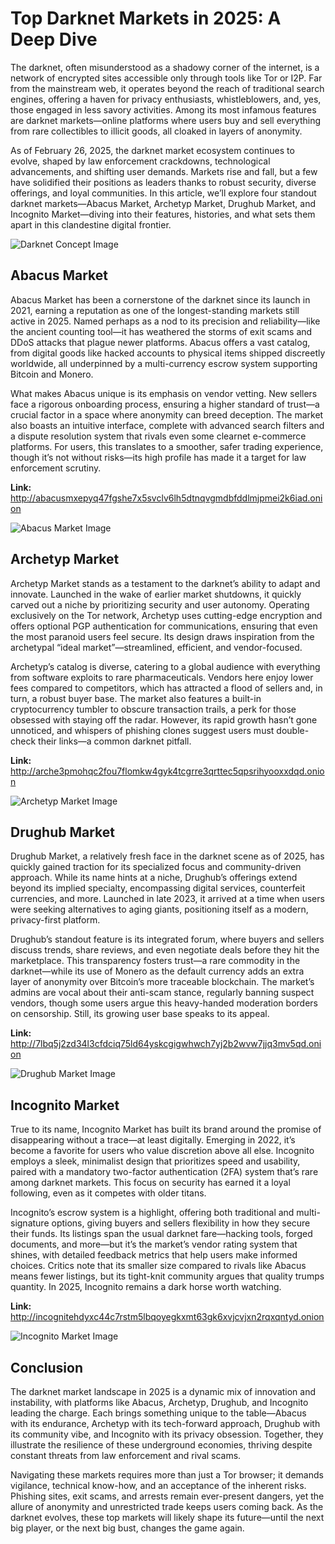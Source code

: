 <body>
    <h1>Top Darknet Markets in 2025: A Deep Dive</h1>
    <p>
        The darknet, often misunderstood as a shadowy corner of the internet, is a network of encrypted sites accessible only through tools like Tor or I2P. Far from the mainstream web, it operates beyond the reach of traditional search engines, offering a haven for privacy enthusiasts, whistleblowers, and, yes, those engaged in less savory activities. Among its most infamous features are darknet markets—online platforms where users buy and sell everything from rare collectibles to illicit goods, all cloaked in layers of anonymity.
    </p>
    <p>
        As of February 26, 2025, the darknet market ecosystem continues to evolve, shaped by law enforcement crackdowns, technological advancements, and shifting user demands. Markets rise and fall, but a few have solidified their positions as leaders thanks to robust security, diverse offerings, and loyal communities. In this article, we’ll explore four standout darknet markets—Abacus Market, Archetyp Market, Drughub Market, and Incognito Market—diving into their features, histories, and what sets them apart in this clandestine digital frontier.
    </p>
    <img src="https://images.unsplash.com/photo-1517430816045-df4b7de11d1d?ixlib=rb-4.0.3&auto=format&fit=crop&w=1350&q=80" alt="Darknet Concept Image">
    <div class="market-section">
        <h2>Abacus Market</h2>
        <p>
            Abacus Market has been a cornerstone of the darknet since its launch in 2021, earning a reputation as one of the longest-standing markets still active in 2025. Named perhaps as a nod to its precision and reliability—like the ancient counting tool—it has weathered the storms of exit scams and DDoS attacks that plague newer platforms. Abacus offers a vast catalog, from digital goods like hacked accounts to physical items shipped discreetly worldwide, all underpinned by a multi-currency escrow system supporting Bitcoin and Monero.
        </p>
        <p>
            What makes Abacus unique is its emphasis on vendor vetting. New sellers face a rigorous onboarding process, ensuring a higher standard of trust—a crucial factor in a space where anonymity can breed deception. The market also boasts an intuitive interface, complete with advanced search filters and a dispute resolution system that rivals even some clearnet e-commerce platforms. For users, this translates to a smoother, safer trading experience, though it’s not without risks—its high profile has made it a target for law enforcement scrutiny.
        </p>
        <p><strong>Link:</strong> <a href="http://abacusmxepyq47fgshe7x5svclv6lh5dtnqvgmdbfddlmjpmei2k6iad.onion" target="_blank">http://abacusmxepyq47fgshe7x5svclv6lh5dtnqvgmdbfddlmjpmei2k6iad.onion</a></p>
        <img src="https://images.unsplash.com/photo-1558499932-9600a81d4195?ixlib=rb-4.0.3&auto=format&fit=crop&w=1350&q=80" alt="Abacus Market Image">
    </div>
    <div class="market-section">
        <h2>Archetyp Market</h2>
        <p>
            Archetyp Market stands as a testament to the darknet’s ability to adapt and innovate. Launched in the wake of earlier market shutdowns, it quickly carved out a niche by prioritizing security and user autonomy. Operating exclusively on the Tor network, Archetyp uses cutting-edge encryption and offers optional PGP authentication for communications, ensuring that even the most paranoid users feel secure. Its design draws inspiration from the archetypal “ideal market”—streamlined, efficient, and vendor-focused.
        </p>
        <p>
            Archetyp’s catalog is diverse, catering to a global audience with everything from software exploits to rare pharmaceuticals. Vendors here enjoy lower fees compared to competitors, which has attracted a flood of sellers and, in turn, a robust buyer base. The market also features a built-in cryptocurrency tumbler to obscure transaction trails, a perk for those obsessed with staying off the radar. However, its rapid growth hasn’t gone unnoticed, and whispers of phishing clones suggest users must double-check their links—a common darknet pitfall.
        </p>
        <p><strong>Link:</strong> <a href="http://arche3pmohqc2fou7flomkw4gyk4tcgrre3qrttec5qpsrihyooxxdqd.onion" target="_blank">http://arche3pmohqc2fou7flomkw4gyk4tcgrre3qrttec5qpsrihyooxxdqd.onion</a></p>
        <img src="https://images.unsplash.com/photo-1526374965328-50f51e863b8d?ixlib=rb-4.0.3&auto=format&fit=crop&w=1350&q=80" alt="Archetyp Market Image">
    </div>
    <div class="market-section">
        <h2>Drughub Market</h2>
        <p>
            Drughub Market, a relatively fresh face in the darknet scene as of 2025, has quickly gained traction for its specialized focus and community-driven approach. While its name hints at a niche, Drughub’s offerings extend beyond its implied specialty, encompassing digital services, counterfeit currencies, and more. Launched in late 2023, it arrived at a time when users were seeking alternatives to aging giants, positioning itself as a modern, privacy-first platform.
        </p>
        <p>
            Drughub’s standout feature is its integrated forum, where buyers and sellers discuss trends, share reviews, and even negotiate deals before they hit the marketplace. This transparency fosters trust—a rare commodity in the darknet—while its use of Monero as the default currency adds an extra layer of anonymity over Bitcoin’s more traceable blockchain. The market’s admins are vocal about their anti-scam stance, regularly banning suspect vendors, though some users argue this heavy-handed moderation borders on censorship. Still, its growing user base speaks to its appeal.
        </p>
        <p><strong>Link:</strong> <a href="http://7lbq5j2zd34l3cfdciq75ld64yskcgigwhwch7yj2b2wvw7jjq3mv5qd.onion" target="_blank">http://7lbq5j2zd34l3cfdciq75ld64yskcgigwhwch7yj2b2wvw7jjq3mv5qd.onion</a></p>
        <img src="https://images.unsplash.com/photo-1506748686214-e9df14d4d9d0?ixlib=rb-4.0.3&auto=format&fit=crop&w=1350&q=80" alt="Drughub Market Image">
    </div>
    <div class="market-section">
        <h2>Incognito Market</h2>
        <p>
            True to its name, Incognito Market has built its brand around the promise of disappearing without a trace—at least digitally. Emerging in 2022, it’s become a favorite for users who value discretion above all else. Incognito employs a sleek, minimalist design that prioritizes speed and usability, paired with a mandatory two-factor authentication (2FA) system that’s rare among darknet markets. This focus on security has earned it a loyal following, even as it competes with older titans.
        </p>
        <p>
            Incognito’s escrow system is a highlight, offering both traditional and multi-signature options, giving buyers and sellers flexibility in how they secure their funds. Its listings span the usual darknet fare—hacking tools, forged documents, and more—but it’s the market’s vendor rating system that shines, with detailed feedback metrics that help users make informed choices. Critics note that its smaller size compared to rivals like Abacus means fewer listings, but its tight-knit community argues that quality trumps quantity. In 2025, Incognito remains a dark horse worth watching.
        </p>
        <p><strong>Link:</strong> <a href="http://incognitehdyxc44c7rstm5lbqoyegkxmt63gk6xvjcvjxn2rqxqntyd.onion" target="_blank">http://incognitehdyxc44c7rstm5lbqoyegkxmt63gk6xvjcvjxn2rqxqntyd.onion</a></p>
        <img src="https://images.unsplash.com/photo-1451187580459-43490279c8b2?ixlib=rb-4.0.3&auto=format&fit=crop&w=1350&q=80" alt="Incognito Market Image">
    </div>
    <h2>Conclusion</h2>
    <p>
        The darknet market landscape in 2025 is a dynamic mix of innovation and instability, with platforms like Abacus, Archetyp, Drughub, and Incognito leading the charge. Each brings something unique to the table—Abacus with its endurance, Archetyp with its tech-forward approach, Drughub with its community vibe, and Incognito with its privacy obsession. Together, they illustrate the resilience of these underground economies, thriving despite constant threats from law enforcement and rival scams.
    </p>
    <p>
        Navigating these markets requires more than just a Tor browser; it demands vigilance, technical know-how, and an acceptance of the inherent risks. Phishing sites, exit scams, and arrests remain ever-present dangers, yet the allure of anonymity and unrestricted trade keeps users coming back. As the darknet evolves, these top markets will likely shape its future—until the next big player, or the next big bust, changes the game again.
    </p>
</body>

